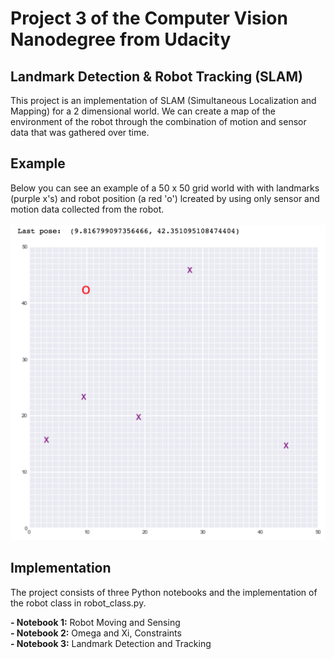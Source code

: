 # Project 3 of the Computer Vision Nanodegree from Udacity
## Landmark Detection & Robot Tracking (SLAM)

This project is an implementation of SLAM (Simultaneous Localization and Mapping) for a 2 dimensional world. We can create a map of the environment of the robot through the combination of motion and sensor data that was gathered over time. 


## Example
Below you can see an example of  a 50 x 50 grid world with with landmarks (purple x's) and robot position (a red 'o') lcreated by using only sensor and motion data collected from the robot. <br>
<br>
![alt text](images/robot-world.png "SLAM world 50x50")

## Implementation
The project consists of three Python notebooks and the implementation of the robot class in robot_class.py.

**- Notebook 1:** Robot Moving and Sensing<br>
**- Notebook 2:** Omega and Xi, Constraints<br>
**- Notebook 3:** Landmark Detection and Tracking<br>

